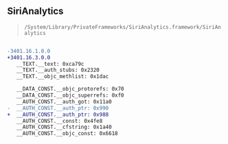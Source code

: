 ## SiriAnalytics

> `/System/Library/PrivateFrameworks/SiriAnalytics.framework/SiriAnalytics`

```diff

-3401.16.1.0.0
+3401.16.3.0.0
   __TEXT.__text: 0xca79c
   __TEXT.__auth_stubs: 0x2320
   __TEXT.__objc_methlist: 0x1dac

   __DATA_CONST.__objc_protorefs: 0x70
   __DATA_CONST.__objc_superrefs: 0xf0
   __AUTH_CONST.__auth_got: 0x11a0
-  __AUTH_CONST.__auth_ptr: 0x990
+  __AUTH_CONST.__auth_ptr: 0x988
   __AUTH_CONST.__const: 0x4fe8
   __AUTH_CONST.__cfstring: 0x1a40
   __AUTH_CONST.__objc_const: 0x6618

```
